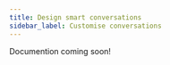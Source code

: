```yaml
---
title: Design smart conversations   
sidebar_label: Customise conversations  
---
```


Documention coming soon!